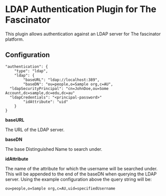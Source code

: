 # LDAP Authentication Plugin for The Fascinator #

This plugin allows authentication against an LDAP server for The fascinator platform.

## Configuration ##

	"authentication": {
		"type": "ldap",
		"ldap": {
			"baseURL": "ldap://localhost:389",
			"baseDN": "ou=people,o=Sample org,c=AU",
      "ldapSecurityPrincipal": "cn=JohnDoe,ou=Some Account,dc=sample,dc=edu,dc=au"
      "ldapCredentials": "<principal-password>"
			"idAttribute": "uid"
		}
	}
 
**baseURL**

The URL of the LDAP server.

**baseDN**

The base Distinguished Name to search under.

**idAttribute**

The name of the attribute for which the username will be searched under. This
will be appended to the end of the baseDN when querying the LDAP server.  Using
the example configuration above the query string will be:

	ou=people,o=Sample org,c=AU,uid=specifiedUsername

